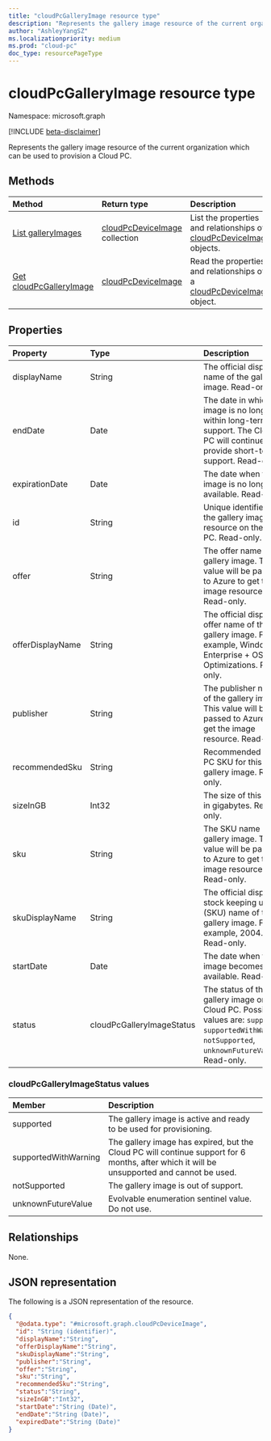 ```yaml
---
title: "cloudPcGalleryImage resource type"
description: "Represents the gallery image resource of the current organization."
author: "AshleyYangSZ"
ms.localizationpriority: medium
ms.prod: "cloud-pc"
doc_type: resourcePageType
---
```


# cloudPcGalleryImage resource type

Namespace: microsoft.graph

[!INCLUDE [beta-disclaimer](../../includes/beta-disclaimer.md)]

Represents the gallery image resource of the current organization which can be used to provision a Cloud PC.

## Methods

|Method|Return type|Description|
|:---|:---|:---|
|[List galleryImages](../api/virtualendpoint-list-deviceimages.md)|[cloudPcDeviceImage](../resources/cloudpcgalleryimage.md) collection|List the properties and relationships of [cloudPcDeviceImage](../resources/cloudpcgalleryimage.md) objects.|
|[Get cloudPcGalleryImage](../api/cloudpcgalleryimage-get.md)|[cloudPcDeviceImage](../resources/cloudpcgalleryimage.md)|Read the properties and relationships of a [cloudPcDeviceImage](../resources/cloudpcgalleryimage.md) object.|

## Properties

|Property|Type|Description|
|:---|:---|:---|
|displayName|String|The official display name of the gallery image. Read-only.|
|endDate|Date|The date in which this image is no longer within long-term support. The Cloud PC will continue to provide short-term support. Read-only.|
|expirationDate|Date|The date when the image is no longer available. Read-only.|
|id|String|Unique identifier for the gallery image resource on the Cloud PC. Read-only.|
|offer|String|The offer name of the gallery image. This value will be passed to Azure to get the image resource. Read-only.|
|offerDisplayName|String|The official display offer name of the gallery image. For example, Windows 10 Enterprise + OS Optimizations. Read-only.|
|publisher|String|The publisher name of the gallery image. This value will be passed to Azure to get the image resource. Read-only.|
|recommendedSku|String|Recommended Cloud PC SKU for this gallery image. Read-only.|
|sizeInGB|Int32|The size of this image in gigabytes. Read-only.|
|sku|String|The SKU name of the gallery image. This value will be passed to Azure to get the image resource. Read-only.|
|skuDisplayName|String|The official display stock keeping unit (SKU) name of this gallery image. For example, 2004. Read-only.|
|startDate|Date|The date when the image becomes available. Read-only.|
|status|cloudPcGalleryImageStatus|The status of the gallery image on the Cloud PC. Possible values are: `supported`, `supportedWithWarning`, `notSupported`, `unknownFutureValue`. Read-only.|

### cloudPcGalleryImageStatus values

|Member|Description|
|:---|:---|
|supported|The gallery image is active and ready to be used for provisioning.|
|supportedWithWarning|The gallery image has expired, but the Cloud PC will continue support for 6 months, after which it will be unsupported and cannot be used.|
|notSupported|The gallery image is out of support. |
|unknownFutureValue|Evolvable enumeration sentinel value. Do not use. |

## Relationships

None.

## JSON representation

The following is a JSON representation of the resource.
<!-- {
  "blockType": "resource",
  "keyProperty": "id",
  "@odata.type": "microsoft.graph.cloudPcGalleryImage",
  "baseType": "microsoft.graph.entity",
  "openType": false
}
-->

``` json
{
  "@odata.type": "#microsoft.graph.cloudPcDeviceImage",
  "id": "String (identifier)",
  "displayName":"String",
  "offerDisplayName":"String",
  "skuDisplayName":"String",
  "publisher":"String",
  "offer":"String",
  "sku":"String",
  "recommendedSku":"String",
  "status":"String",
  "sizeInGB":"Int32",
  "startDate":"String (Date)",
  "endDate":"String (Date)",
  "expiredDate":"String (Date)"
}
```
